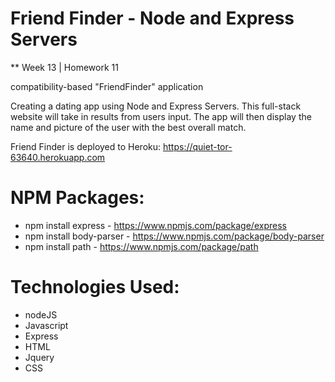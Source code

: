 # Friend Finder - Node and Express Servers
** Week 13 | Homework 11

compatibility-based "FriendFinder" application


Creating a dating app using Node and Express Servers. This full-stack website will take in results from users input. The app will then display the name and picture of the user with the best overall match.

Friend Finder is deployed to Heroku: https://quiet-tor-63640.herokuapp.com

# NPM Packages:

- npm install express - https://www.npmjs.com/package/express
- npm install body-parser - https://www.npmjs.com/package/body-parser
- npm install path - https://www.npmjs.com/package/path

# Technologies Used:
- nodeJS
- Javascript
- Express
- HTML
- Jquery
- CSS

